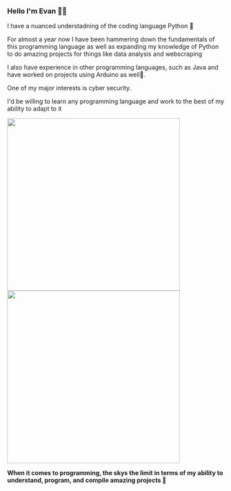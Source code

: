### Hello I'm Evan 👋🏻
<!DOCTYPE html>
<html>
<body>
<p> I have a nuanced understadning of the coding language Python 🐍</p>
<p> For almost a year now I have been hammering down the fundamentals of this programming language as well as expanding my knowledge of Python to do amazing projects for things like data analysis and webscraping </p>
<p> I also have experience in other programming languages, such as Java and have worked on projects using Arduino as well💾.</p>
<p> One of my major interests is cyber security. </p>
<p> I'd be willing to learn any programming language and work to the best of my ability to adapt to it  </p>
<div class = "row">
<div class = "column">
<img src = "https://media.giphy.com/media/1TpGKApbHmkZa/giphy.gif" width = "400" />
</div>
<div class ="column">
<img src = "https://www.houseofbots.com/images/news/12008/cover.png"  width = "400"  />
 </div>
 </div>
 <p> <strong> When it comes to programming, the skys the limit in terms of my ability to understand, program, and compile amazing projects 🚀</strong></p>
 </body>
 </html>
